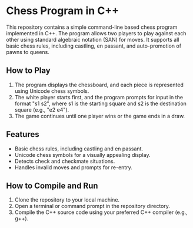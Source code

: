 # Chess Program in C++

This repository contains a simple command-line based chess program implemented in C++. The program allows two players to play against each other using standard algebraic notation (SAN) for moves. It supports all basic chess rules, including castling, en passant, and auto-promotion of pawns to queens.

## How to Play

1. The program displays the chessboard, and each piece is represented using Unicode chess symbols.
2. The white player starts first, and the program prompts for input in the format "s1 s2", where s1 is the starting square and s2 is the destination square (e.g., "e2 e4").
3. The game continues until one player wins or the game ends in a draw.

## Features

- Basic chess rules, including castling and en passant.
- Unicode chess symbols for a visually appealing display.
- Detects check and checkmate situations.
- Handles invalid moves and prompts for re-entry.

## How to Compile and Run

1. Clone the repository to your local machine.
2. Open a terminal or command prompt in the repository directory.
3. Compile the C++ source code using your preferred C++ compiler (e.g., g++).


